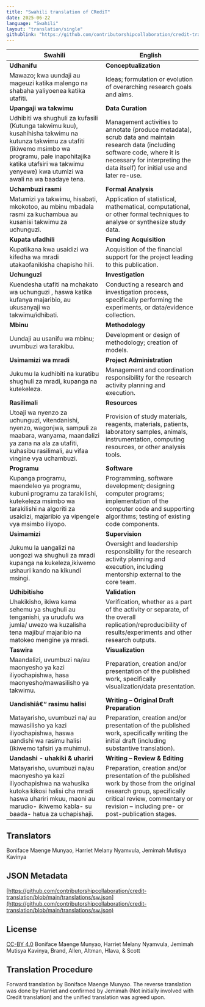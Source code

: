 ```yaml
---
title: "Swahili translation of CRediT"
date: 2025-06-22
language: "Swahili"
layout: "translation/single"
githublink: "https://github.com/contributorshipcollaboration/credit-translation/blob/main/translations/sw.json"
---
```


| Swahili | English |
| --- | --- |
| **Udhanifu** | **Conceptualization** |
| Mawazo; kwa uundaji au mageuzi katika malengo na shabaha yaliyoenea katika utafiti. | Ideas; formulation or evolution of overarching research goals and aims. |
| **Upangaji wa takwimu** | **Data Curation** |
| Udhibiti wa shughuli za kufasili (Kutunga takwimu kuu), kusahihisha takwimu na kutunza takwimu za utafiti (ikiwemo msimbo wa programu, pale inapohitajika katika utafsiri wa takwimu yenyewe) kwa utumizi wa awali na wa baadaye tena. | Management activities to annotate (produce metadata), scrub data and maintain research data (including software code, where it is necessary for interpreting the data itself) for initial use and later re-use. |
| **Uchambuzi rasmi** | **Formal Analysis** |
| Matumizi ya takwimu, hisabati, mkokotoo, au mbinu mbadala rasmi za kuchambua au kusanisi takwimu za uchunguzi. | Application of statistical, mathematical, computational, or other formal techniques to analyse or synthesize study data. |
| **Kupata ufadhili** | **Funding Acquisition** |
| Kupatikana kwa usaidizi wa kifedha wa mradi utakaofanikisha chapisho hili. | Acquisition of the financial support for the project leading to this publication. |
| **Uchunguzi** | **Investigation** |
| Kuendesha utafiti na mchakato wa uchunguzi , haswa katika kufanya majaribio, au ukusanyaji wa takwimu/idhibati. | Conducting a research and investigation process, specifically performing the experiments, or data/evidence collection. |
| **Mbinu** | **Methodology** |
| Uundaji au usanifu wa mbinu; uvumbuzi wa tarakibu. | Development or design of methodology; creation of models. |
| **Usimamizi wa mradi** | **Project Administration** |
| Jukumu la kudhibiti na kuratibu shughuli za mradi, kupanga na kutekeleza. | Management and coordination responsibility for the research activity planning and execution. |
| **Rasilimali** | **Resources** |
| Utoaji wa nyenzo za uchunguzi, vitendanishi, nyenzo, wagonjwa, sampuli za maabara, wanyama, maandalizi ya zana na ala za utafiti, kuhasibu rasilimali, au vifaa vingine vya uchambuzi. | Provision of study materials, reagents, materials, patients, laboratory samples, animals, instrumentation, computing resources, or other analysis tools. |
| **Programu** | **Software** |
| Kupanga programu, maendeleo ya programu, kubuni programu za tarakilishi, kutekeleza msimbo wa tarakilishi na algoriti za usaidizi, majaribio ya vipengele vya msimbo iliyopo. | Programming, software development; designing computer programs; implementation of the computer code and supporting algorithms; testing of existing code components. |
| **Usimamizi** | **Supervision** |
| Jukumu la uangalizi na uongozi wa shughuli za mradi kupanga na kukeleza,ikiwemo ushauri kando na kikundi msingi. | Oversight and leadership responsibility for the research activity planning and execution, including mentorship external to the core team. |
| **Udhibitisho** | **Validation** |
| Uhakikisho, ikiwa kama sehemu ya shughuli au tenganishi, ya urudufu wa jumla/ uwezo wa kuzalisha tena majibu/ majaribio na matokeo mengine ya mradi. | Verification, whether as a part of the activity or separate, of the overall replication/reproducibility of results/experiments and other research outputs. |
| **Taswira** | **Visualization** |
| Maandalizi, uvumbuzi na/au maonyesho ya kazi iliyochapishwa, hasa maonyesho/mawasilisho ya takwimu. | Preparation, creation and/or presentation of the published work, specifically visualization/data presentation. |
| **Uandishiâ€“ rasimu halisi** | **Writing – Original Draft Preparation** |
| Matayarisho, uvumbuzi na/ au mawasilisho ya kazi iliyochapishwa, haswa uandishi wa rasimu halisi (ikiwemo tafsiri ya muhimu). | Preparation, creation and/or presentation of the published work, specifically writing the initial draft (including substantive translation). |
| **Uandashi - uhakiki & uhariri** | **Writing – Review & Editing** |
| Matayarisho, uvumbuzi na/au maonyesho ya kazi iliyochapishwa na wahusika kutoka kikosi halisi cha mradi haswa uhariri mkuu, maoni au marudio- ikiwemo kabla- su baada- hatua za uchapishaji. | Preparation, creation and/or presentation of the published work by those from the original research group, specifically critical review, commentary or revision – including pre- or post-publication stages. |

## Translators

Boniface Maenge Munyao, Harriet Melany Nyamvula, Jemimah Mutisya Kavinya

## JSON Metadata

[https://github.com/contributorshipcollaboration/credit-translation/blob/main/translations/sw.json](https://github.com/contributorshipcollaboration/credit-translation/blob/main/translations/sw.json)

## License

[CC-BY 4.0](https://creativecommons.org/licenses/by/4.0/) Boniface Maenge Munyao, Harriet Melany Nyamvula, Jemimah Mutisya Kavinya, Brand, Allen, Altman, Hlava, & Scott

## Translation Procedure

Forward translation by Boniface Maenge Munyao. The reverse translation was done by Harriet and confirmed by Jemimah (Not initially involved with Credit translation) and the unified translation was agreed upon.